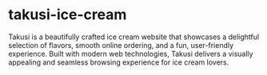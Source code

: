 # takusi-ice-cream
 Takusi is a beautifully crafted ice cream website that showcases a delightful selection of flavors, smooth online ordering, and a fun, user-friendly experience. Built with modern web technologies, Takusi delivers a visually appealing and seamless browsing experience for ice cream lovers.
